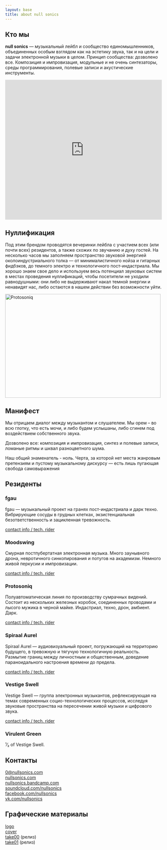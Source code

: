 ```yaml
---
layout: base
title: about null sonics
---
```


## Кто мы

**null sonics** — музыкальный лейбл и сообщество единомышленников, объединенных
особым взглядом как на эстетику звука, так и на цели и задачи электронной
музыки в целом. Принцип сообщества: дозволено все. Композиция и импровизация,
модульные и не очень синтезаторы, среды программирования, полевые записи и
акустические инструменты.

<iframe width="100%" height="450" scrolling="no" frameborder="no" src="https://w.soundcloud.com/player/?url=https%3A//api.soundcloud.com/playlists/304531681%3Fsecret_token%3Ds-1ybka&amp;color=000000&amp;auto_play=false&amp;hide_related=false&amp;show_comments=true&amp;show_user=true&amp;show_reposts=false"></iframe>

## Нуллификация

Под этим брендом проводятся вечеринки лейбла с участием всех (или почти всех)
резидентов, а также схожих по звучанию и духу гостей. На несколько часов мы
заполняем пространство звуковой энергией околоиндустриального толка — от
минималистичного нойза и гитарных фидбэков, до темного электро и технологичного
пост-индастриала. Мы хорошо знаем свое дело и используем весь потенциал
звуковых систем в местах проведения нуллификаций, чтобы посетители не уходили
равнодушными: они либо не выдерживают накал темной энергии и ненавидят нас,
либо остаются в нашем действии без возможности уйти.

<a data-flickr-embed="true" data-context="true"  href="https://www.flickr.com/photos/152651933@N02/32430054113/in/album-72157677594038483/" title="Protosoniq"><img src="https://c1.staticflickr.com/1/698/32430054113_b9ef06ce80.jpg" width="500" height="334" alt="Protosoniq"></a><script async src="//embedr.flickr.com/assets/client-code.js" charset="utf-8"></script>

## Манифест

Мы отрицаем диалог между музыкантом и слушателем. Мы орем – во всю глотку, что
есть мочи, и либо будем услышаны, либо сгинем под воздействием собственного
звука.

Дозволено все: композиция и импровизация, синтез и полевые записи, ломаные
ритмы и шквал разноцветного шума.

Наш общий знаменатель - ноль. Черта, за которой нет места жанровым претензиям и
пустому музыкальному дискурсу — есть лишь пугающая свобода самовыражения

## Резиденты

### fgau

fgau — музыкальный проект на гранях пост-индастриала и дарк техно. Вибрирующие
сосуды в грудных клетках, экзистенциальная безответственность и зацикленная
тревожность.

[contact info / tech. rider](/tr/fgau.html)

### Moodswing

Смурная постпубертатная электронная музыка. Много заунывного дрона,
невротичного синкопирования и потугов на академизм. Немного живой перкусии и
импровизации.

[contact info / tech. rider](/tr/moodswing.html)

### Protosoniq

Полуавтоматическая линия по производству сумрачных видений. Состоит из
нескольких железных коробок, соединенных проводами и лысого мужика в черной
майке. Индастриал, техно, дрон, амбиент. Дарк.

[contact info / tech. rider](/tr/protosoniq.html)

### Spiraal Aurel

Spiraal Aurel — аудиовизуальный проект, погружающий на территорию будущего, в
тревожную и тягучую технологичную реальность. Размытие границ между личностным
и общественным, доведение параноидального настроения времени до предела.

[contact info / tech. rider](/tr/spiraalaurel.html)

### Vestige Swell

Vestige Swell — группа электронных музыкантов, рефлексирующая на темах
современных социо-технологических процессов, исследуя звуковые пространства на
пересечении живой музыки и цифрового звука.

[contact info / tech. rider](/tr/vestigeswell-arktk.html)

### Virulent Green

¹⁄₂ of Vestige Swell.

## Контакты 

0@nullsonics.com<br>
[nullsonics.com](http://nullsonics.com)<br>
[nullsonics.bandcamp.com](https://nullsonics.bandcamp.com)<br>
[soundcloud.com/nullsonics](https://soundcloud.com/nullsonics)<br>
[facebook.com/nullsonics](https://facebook.com/nullsonics)<br>
[vk.com/nullsonics](https://vk.com/nullsonics)<br>

## Графические материалы

[logo](/img/ns/logo.jpeg)<br>
[cover](/img/ns/cover.jpg)<br>
[take00](/img/ns/take00.jpg) (релиз)<br>
[take01](/img/ns/take01.jpg) (релиз)<br>


